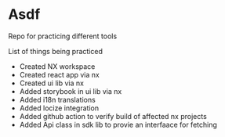 # Asdf

Repo for practicing different tools

List of things being practiced

- Created NX workspace
- Created react app via nx
- Created ui lib via nx
- Added storybook in ui lib via nx
- Added i18n translations
- Added locize integration
- Added github action to verify build of affected nx projects
- Added Api class in sdk lib to provie an interfaace for fetching
